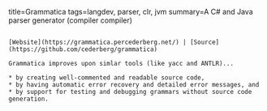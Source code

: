 title=Grammatica
tags=langdev, parser, clr, jvm
summary=A C# and Java parser generator (compiler compiler)
~~~~~~

[Website](https://grammatica.percederberg.net/) | [Source](https://github.com/cederberg/grammatica)

Grammatica improves upon simlar tools (like yacc and ANTLR)...

* by creating well-commented and readable source code,
* by having automatic error recovery and detailed error messages, and
* by support for testing and debugging grammars without source code generation.

